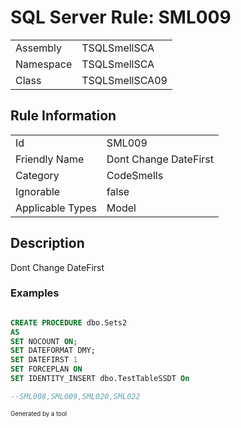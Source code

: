 ﻿# SQL Server Rule: SML009
  
|    |    |
|----|----|
| Assembly | TSQLSmellSCA |
| Namespace | TSQLSmellSCA |
| Class | TSQLSmellSCA09 |
  
## Rule Information
  
|    |    |
|----|----|
| Id | SML009 |
| Friendly Name | Dont Change DateFirst |
| Category | CodeSmells |
| Ignorable | false |
| Applicable Types | Model  |
  
## Description
  
Dont Change DateFirst
  
### Examples
  
```sql

CREATE PROCEDURE dbo.Sets2
AS
SET NOCOUNT ON;
SET DATEFORMAT DMY;
SET DATEFIRST 1
SET FORCEPLAN ON
SET IDENTITY_INSERT dbo.TestTableSSDT On

--SML008,SML009,SML020,SML022

```
  
<sub><sup>Generated by a tool</sup></sub>
